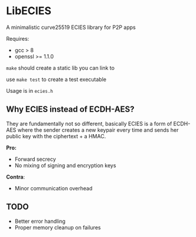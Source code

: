 # LibECIES

A minimalistic curve25519 ECIES library for P2P apps

Requires:
- gcc > 8
- openssl >= 1.1.0

`make` should create a static lib you can link to

use `make test` to create a test executable

Usage is in `ecies.h`



## Why ECIES instead of ECDH-AES?

They are fundamentally not so different, basically ECIES is a form of ECDH-AES where the sender
creates a new keypair every time and sends her public key with the ciphertext + a HMAC.

**Pro:** 

- Forward secrecy
- No mixing of signing and encryption keys

**Contra**: 

- Minor communication overhead

## TODO

- Better error handling
- Proper memory cleanup on failures
